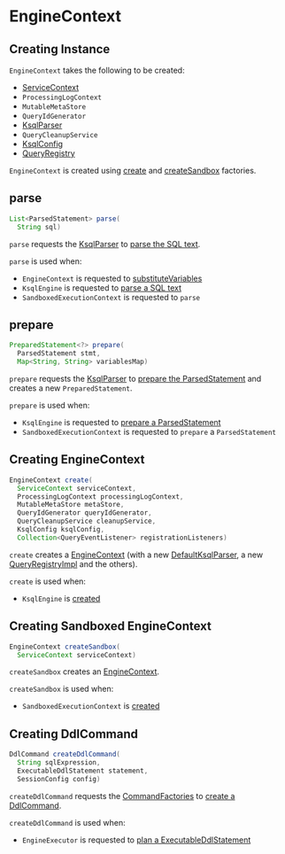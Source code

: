 # EngineContext

## Creating Instance

`EngineContext` takes the following to be created:

* <span id="serviceContext"> [ServiceContext](ServiceContext.md)
* <span id="processingLogContext"> `ProcessingLogContext`
* <span id="metaStore"> `MutableMetaStore`
* <span id="queryIdGenerator"> `QueryIdGenerator`
* <span id="parser"> [KsqlParser](KsqlParser.md)
* <span id="cleanupService"> `QueryCleanupService`
* <span id="ksqlConfig"> [KsqlConfig](KsqlConfig.md)
* <span id="queryRegistry"> [QueryRegistry](QueryRegistry.md)

`EngineContext` is created using [create](#create) and [createSandbox](#createSandbox) factories.

## <span id="parse"> parse

```java
List<ParsedStatement> parse(
  String sql)
```

`parse` requests the [KsqlParser](#parser) to [parse the SQL text](KsqlParser.md#parse).

`parse` is used when:

* `EngineContext` is requested to [substituteVariables](#substituteVariables)
* `KsqlEngine` is requested to [parse a SQL text](KsqlEngine.md#parse)
* `SandboxedExecutionContext` is requested to `parse`

## <span id="prepare"> prepare

```java
PreparedStatement<?> prepare(
  ParsedStatement stmt,
  Map<String, String> variablesMap)
```

`prepare` requests the [KsqlParser](#parser) to [prepare the ParsedStatement](KsqlParser.md#parse) and creates a new `PreparedStatement`.

`prepare` is used when:

* `KsqlEngine` is requested to [prepare a ParsedStatement](KsqlEngine.md#prepare)
* `SandboxedExecutionContext` is requested to `prepare` a `ParsedStatement`

## <span id="create"> Creating EngineContext

```java
EngineContext create(
  ServiceContext serviceContext,
  ProcessingLogContext processingLogContext,
  MutableMetaStore metaStore,
  QueryIdGenerator queryIdGenerator,
  QueryCleanupService cleanupService,
  KsqlConfig ksqlConfig,
  Collection<QueryEventListener> registrationListeners)
```

`create` creates a [EngineContext](#creating-instance) (with a new [DefaultKsqlParser](DefaultKsqlParser.md), a new [QueryRegistryImpl](QueryRegistryImpl.md) and the others).

`create` is used when:

* `KsqlEngine` is [created](KsqlEngine.md#primaryContext)

## <span id="createSandbox"> Creating Sandboxed EngineContext

```java
EngineContext createSandbox(
  ServiceContext serviceContext)
```

`createSandbox` creates an [EngineContext](#creating-instance).

`createSandbox` is used when:

* `SandboxedExecutionContext` is [created](SandboxedExecutionContext.md#engineContext)

## <span id="createDdlCommand"> Creating DdlCommand

```java
DdlCommand createDdlCommand(
  String sqlExpression,
  ExecutableDdlStatement statement,
  SessionConfig config)
```

`createDdlCommand` requests the [CommandFactories](#ddlCommandFactory) to [create a DdlCommand](CommandFactories.md#create).

`createDdlCommand` is used when:

* `EngineExecutor` is requested to [plan a ExecutableDdlStatement](EngineExecutor.md#plan)
